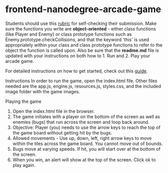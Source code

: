 frontend-nanodegree-arcade-game
===============================

Students should use this [rubric](https://review.udacity.com/#!/projects/2696458597/rubric) for self-checking their submission. Make sure the functions you write are **object-oriented** - either class functions (like Player and Enemy) or class prototype functions such as Enemy.prototype.checkCollisions, and that the keyword 'this' is used appropriately within your class and class prototype functions to refer to the object the function is called upon. Also be sure that the **readme.md** file is updated with your instructions on both how to 1. Run and 2. Play your arcade game.

For detailed instructions on how to get started, check out this [guide](https://docs.google.com/document/d/1v01aScPjSWCCWQLIpFqvg3-vXLH2e8_SZQKC8jNO0Dc/pub?embedded=true).

Instructions
In order to run the game, open the index.html file. Other files needed are the app.js, engine.js, resources.js, styles.css, and the included image folder with the game images.

Playing the game
1) Open the index.html file in the browser.
2) The game initiates with a player on the bottom of the screen as well as enemies (bugs) that run across the screen and loop back around.
3) Objective: Player (you) needs to use the arrow keys to reach the top of the game board without getting hit by the bugs.
4) Allowed movements - Use up, down, left, right arrow keys to move within the tiles across the game board. You cannot move out of bounds.
5) Bugs move at varying speeds. If hit, you will start over at the bottom of the screen.
6) When you win, an alert will show at the top of the screen. Click ok to play again.
